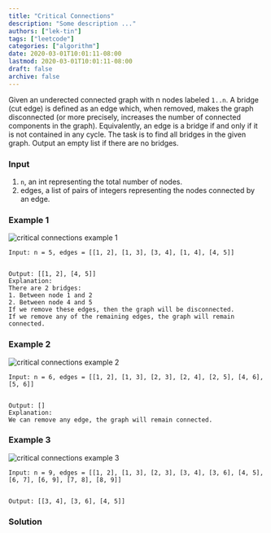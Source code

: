 ```yaml
---
title: "Critical Connections"
description: "Some description ..."
authors: ["lek-tin"]
tags: ["leetcode"]
categories: ["algorithm"]
date: 2020-03-01T10:01:11-08:00
lastmod: 2020-03-01T10:01:11-08:00
draft: false
archive: false
---
```

Given an underected connected graph with n nodes labeled `1..n`. A bridge (cut edge) is defined as an edge which, when removed, makes the graph disconnected (or more precisely, increases the number of connected components in the graph). Equivalently, an edge is a bridge if and only if it is not contained in any cycle. The task is to find all bridges in the given graph. Output an empty list if there are no bridges.

### Input

1. `n`, an int representing the total number of nodes.
2. edges, a list of pairs of integers representing the nodes connected by an edge.

### Example 1

![critical connections example 1](/img/post/critical-connections-example-1.png)
```
Input: n = 5, edges = [[1, 2], [1, 3], [3, 4], [1, 4], [4, 5]]


Output: [[1, 2], [4, 5]]
Explanation:
There are 2 bridges:
1. Between node 1 and 2
2. Between node 4 and 5
If we remove these edges, then the graph will be disconnected.
If we remove any of the remaining edges, the graph will remain connected.
```

### Example 2

![critical connections example 2](/img/post/critical-connections-example-2.png)
```
Input: n = 6, edges = [[1, 2], [1, 3], [2, 3], [2, 4], [2, 5], [4, 6], [5, 6]]


Output: []
Explanation:
We can remove any edge, the graph will remain connected.
```

### Example 3

![critical connections example 3](/img/post/critical-connections-example-3.png)
```
Input: n = 9, edges = [[1, 2], [1, 3], [2, 3], [3, 4], [3, 6], [4, 5], [6, 7], [6, 9], [7, 8], [8, 9]]


Output: [[3, 4], [3, 6], [4, 5]]
```

### Solution

```python
```